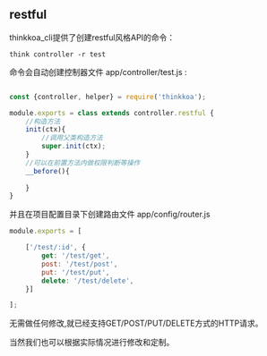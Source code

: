 ## restful

thinkkoa_cli提供了创建restful风格API的命令：

```
think controller -r test
```

命令会自动创建控制器文件 app/controller/test.js :

```js

const {controller, helper} = require('thinkkoa');

module.exports = class extends controller.restful {
    //构造方法
    init(ctx){
        //调用父类构造方法
        super.init(ctx);
    }
    //可以在前置方法内做权限判断等操作
    __before(){
        
    }
}
```
并且在项目配置目录下创建路由文件 app/config/router.js

```js
module.exports = [

    ['/test/:id', {
        get: '/test/get',
        post: '/test/post',
        put: '/test/put',
        delete: '/test/delete',
    }]

];

```

无需做任何修改,就已经支持GET/POST/PUT/DELETE方式的HTTP请求。

当然我们也可以根据实际情况进行修改和定制。
